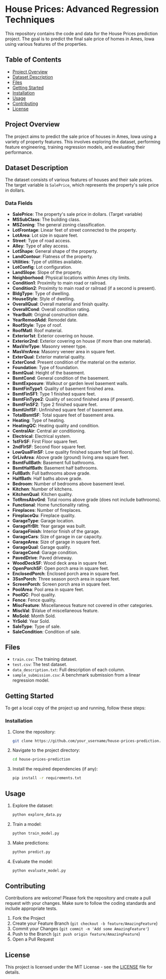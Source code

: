# House Prices: Advanced Regression Techniques

This repository contains the code and data for the House Prices prediction project. The goal is to predict the final sale price of homes in Ames, Iowa using various features of the properties.

## Table of Contents

- [Project Overview](#project-overview)
- [Dataset Description](#dataset-description)
- [Files](#files)
- [Getting Started](#getting-started)
- [Installation](#installation)
- [Usage](#usage)
- [Contributing](#contributing)
- [License](#license)

## Project Overview

The project aims to predict the sale price of houses in Ames, Iowa using a variety of property features. This involves exploring the dataset, performing feature engineering, training regression models, and evaluating their performance.

## Dataset Description

The dataset consists of various features of houses and their sale prices. The target variable is `SalePrice`, which represents the property's sale price in dollars.

### Data Fields

- **SalePrice**: The property's sale price in dollars. (Target variable)
- **MSSubClass**: The building class.
- **MSZoning**: The general zoning classification.
- **LotFrontage**: Linear feet of street connected to the property.
- **LotArea**: Lot size in square feet.
- **Street**: Type of road access.
- **Alley**: Type of alley access.
- **LotShape**: General shape of the property.
- **LandContour**: Flatness of the property.
- **Utilities**: Type of utilities available.
- **LotConfig**: Lot configuration.
- **LandSlope**: Slope of the property.
- **Neighborhood**: Physical locations within Ames city limits.
- **Condition1**: Proximity to main road or railroad.
- **Condition2**: Proximity to main road or railroad (if a second is present).
- **BldgType**: Type of dwelling.
- **HouseStyle**: Style of dwelling.
- **OverallQual**: Overall material and finish quality.
- **OverallCond**: Overall condition rating.
- **YearBuilt**: Original construction date.
- **YearRemodAdd**: Remodel date.
- **RoofStyle**: Type of roof.
- **RoofMatl**: Roof material.
- **Exterior1st**: Exterior covering on house.
- **Exterior2nd**: Exterior covering on house (if more than one material).
- **MasVnrType**: Masonry veneer type.
- **MasVnrArea**: Masonry veneer area in square feet.
- **ExterQual**: Exterior material quality.
- **ExterCond**: Present condition of the material on the exterior.
- **Foundation**: Type of foundation.
- **BsmtQual**: Height of the basement.
- **BsmtCond**: General condition of the basement.
- **BsmtExposure**: Walkout or garden level basement walls.
- **BsmtFinType1**: Quality of basement finished area.
- **BsmtFinSF1**: Type 1 finished square feet.
- **BsmtFinType2**: Quality of second finished area (if present).
- **BsmtFinSF2**: Type 2 finished square feet.
- **BsmtUnfSF**: Unfinished square feet of basement area.
- **TotalBsmtSF**: Total square feet of basement area.
- **Heating**: Type of heating.
- **HeatingQC**: Heating quality and condition.
- **CentralAir**: Central air conditioning.
- **Electrical**: Electrical system.
- **1stFlrSF**: First Floor square feet.
- **2ndFlrSF**: Second floor square feet.
- **LowQualFinSF**: Low quality finished square feet (all floors).
- **GrLivArea**: Above grade (ground) living area square feet.
- **BsmtFullBath**: Basement full bathrooms.
- **BsmtHalfBath**: Basement half bathrooms.
- **FullBath**: Full bathrooms above grade.
- **HalfBath**: Half baths above grade.
- **Bedroom**: Number of bedrooms above basement level.
- **Kitchen**: Number of kitchens.
- **KitchenQual**: Kitchen quality.
- **TotRmsAbvGrd**: Total rooms above grade (does not include bathrooms).
- **Functional**: Home functionality rating.
- **Fireplaces**: Number of fireplaces.
- **FireplaceQu**: Fireplace quality.
- **GarageType**: Garage location.
- **GarageYrBlt**: Year garage was built.
- **GarageFinish**: Interior finish of the garage.
- **GarageCars**: Size of garage in car capacity.
- **GarageArea**: Size of garage in square feet.
- **GarageQual**: Garage quality.
- **GarageCond**: Garage condition.
- **PavedDrive**: Paved driveway.
- **WoodDeckSF**: Wood deck area in square feet.
- **OpenPorchSF**: Open porch area in square feet.
- **EnclosedPorch**: Enclosed porch area in square feet.
- **3SsnPorch**: Three season porch area in square feet.
- **ScreenPorch**: Screen porch area in square feet.
- **PoolArea**: Pool area in square feet.
- **PoolQC**: Pool quality.
- **Fence**: Fence quality.
- **MiscFeature**: Miscellaneous feature not covered in other categories.
- **MiscVal**: $Value of miscellaneous feature.
- **MoSold**: Month Sold.
- **YrSold**: Year Sold.
- **SaleType**: Type of sale.
- **SaleCondition**: Condition of sale.

## Files

- `train.csv`: The training dataset.
- `test.csv`: The test dataset.
- `data_description.txt`: Full description of each column.
- `sample_submission.csv`: A benchmark submission from a linear regression model.

## Getting Started

To get a local copy of the project up and running, follow these steps:

### Installation

1. Clone the repository:
    ```sh
    git clone https://github.com/your_username/house-prices-prediction.git
    ```
2. Navigate to the project directory:
    ```sh
    cd house-prices-prediction
    ```
3. Install the required dependencies (if any):
    ```sh
    pip install -r requirements.txt
    ```

## Usage

1. Explore the dataset:
    ```sh
    python explore_data.py
    ```
2. Train a model:
    ```sh
    python train_model.py
    ```
3. Make predictions:
    ```sh
    python predict.py
    ```
4. Evaluate the model:
    ```sh
    python evaluate_model.py
    ```

## Contributing

Contributions are welcome! Please fork the repository and create a pull request with your changes. Make sure to follow the coding standards and include appropriate tests.

1. Fork the Project
2. Create your Feature Branch (`git checkout -b feature/AmazingFeature`)
3. Commit your Changes (`git commit -m 'Add some AmazingFeature'`)
4. Push to the Branch (`git push origin feature/AmazingFeature`)
5. Open a Pull Request

## License

This project is licensed under the MIT License - see the [LICENSE](https://www.mit.edu/~amini/LICENSE.md) file for details.
